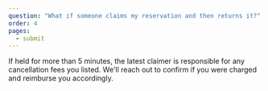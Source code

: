 ```yaml
---
question: "What if someone claims my reservation and then returns it?"
order: 4
pages:
  - submit
---
```


If held for more than 5 minutes, the latest claimer is responsible for any cancellation fees you listed. We'll reach out to confirm if you were charged and reimburse you accordingly.
